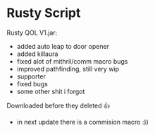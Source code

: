 # Rusty Script

Rusty QOL V1.jar:

+ added auto leap to door opener
+ added killaura
+ fixed alot of mithril/comm macro bugs
+ improved pathfinding, still very wip
+ supporter
+ fixed bugs
+ some other shit i forgot

Downloaded before they deleted 👍


+ in next update there is a commision macro :))

